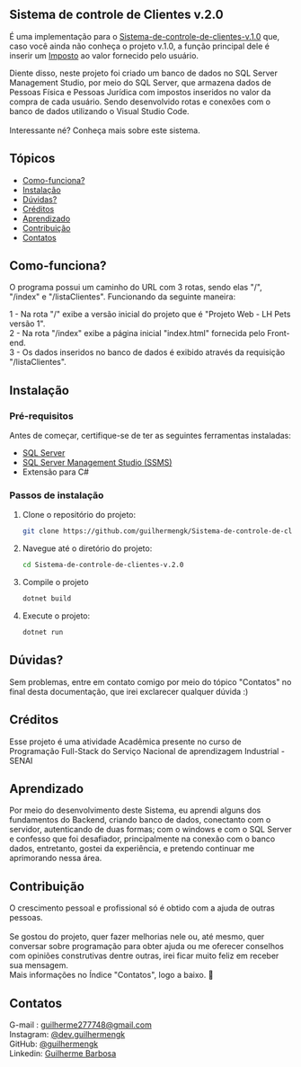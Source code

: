 ## Sistema de controle de Clientes v.2.0
É uma implementação para o <a href=https://github.com/guilhermengk/Sistema-de-controle-de-clientes-v.1.0>Sistema-de-controle-de-clientes-v.1.0</a>
que, caso você ainda não conheça o projeto v.1.0, a função principal dele é inserir um <a href=https://github.com/guilhermengk/Sistema-de-controle-de-clientes-v.1.0>Imposto</a> 
ao valor fornecido pelo usuário. <br>

Diente disso, neste projeto foi criado um banco de dados no SQL Server Management Studio, por meio do SQL Server, que armazena dados de Pessoas Física e Pessoas Jurídica com impostos 
inseridos no valor da compra de cada usuário. Sendo desenvolvido rotas e conexões com o banco de dados utilizando o Visual Studio Code.<br><br>
Interessante né? Conheça mais sobre este sistema.

## Tópicos
- [Como-funciona?](#Como-funciona?)
- [Instalação](#Instalação)
- [Dúvidas?](#Dúvidas?)
- [Créditos](#Créditos)
- [Aprendizado](#Aprendizado)
- [Contribuição](#Contribuição)
- [Contatos](#Contatos)

<a name="Como-funciona?"></a>
## Como-funciona?

O programa possui um caminho do URL com 3 rotas, sendo elas "/", "/index" e "/listaClientes". Funcionando da seguinte maneira: <br>

1 - Na rota "/" exibe a versão inicial do projeto que é "Projeto Web - LH Pets versão 1".<br>
2 - Na rota "/index" exibe a página inicial "index.html" fornecida pelo Front-end. <br>
3 - Os dados inseridos no banco de dados é exibido através da requisição "/listaClientes". <br>

<a name="Intalação"></a>
## Instalação
### Pré-requisitos
Antes de começar, certifique-se de ter as seguintes ferramentas instaladas: <br>
- [SQL Server](https://www.microsoft.com/pt-br/sql-server/sql-server-downloads)
- [SQL Server Management Studio (SSMS)](https://www.microsoft.com/pt-br/sql-server/sql-server-downloads)
- Extensão para C#


### Passos de instalação

1. Clone o repositório do projeto:
   ```bash
   git clone https://github.com/guilhermengk/Sistema-de-controle-de-clientes-v.2.0.git
2. Navegue até o diretório do projeto:
   ```bash
   cd Sistema-de-controle-de-clientes-v.2.0
3. Compile o projeto
   ```bash
   dotnet build
4. Execute o projeto:
   ```bash
   dotnet run
   

<a name="Dúvidas?"></a>
## Dúvidas?
Sem problemas, entre em contato comigo por meio do tópico "Contatos" no final desta documentação, que irei exclarecer qualquer dúvida :) <br>

<a name="Créditos"></a>
## Créditos
Esse projeto é uma atividade Acadêmica presente no curso de Programação Full-Stack do Serviço Nacional de aprendizagem Industrial - SENAI <br>


<a name="Aprendizado"></a>
## Aprendizado
Por meio do desenvolvimento deste Sistema, eu aprendi alguns dos fundamentos do Backend, criando banco de dados, conectanto com o servidor, 
autenticando de duas formas; com o windows e com o SQL Server e confesso que foi desafiador, principalmente na conexão com o banco dados, entretanto, gostei
 da experiência, e pretendo continuar me aprimorando nessa área.


<a name="Contribuição"></a>
## Contribuição
O crescimento pessoal e profissional só é obtido com a ajuda de outras pessoas. <br><br>
Se gostou do projeto, quer fazer melhorias nele ou, até mesmo, quer conversar sobre programação para obter ajuda ou me oferecer conselhos com opiniões construtivas dentre outras, irei ficar muito feliz 
em receber sua mensagem. <br>
Mais informações no Índice "Contatos", logo a baixo. 🥰

<a name="Contatos"></a>
## Contatos

G-mail : guilherme277748@gmail.com <br>
Instagram: <a href=https://www.instagram.com/dev.guilhermengk>@dev.guilhermengk</a><br>
GitHub: <a href=https://github.com/guilhermengk>@guilhermengk</a> <br>
Linkedin: <a href=https://www.linkedin.com/in/guilherme-barbosa>Guilherme Barbosa</a>

